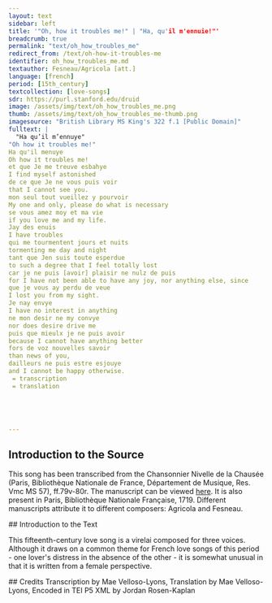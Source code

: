 ```yaml
---
layout: text
sidebar: left
title: '"Oh, how it troubles me!" | "Ha, qu'il m'ennuie!"'
breadcrumb: true
permalink: "text/oh_how_troubles_me"
redirect_from: /text/oh-how-it-troubles-me
identifier: oh_how_troubles_me.md
textauthor: Fesneau/Agricola [att.]
language: [french]
period: [15th_century]
textcollection: [love-songs]
sdr: https://purl.stanford.edu/druid 
image: /assets/img/text/oh_how_troubles_me.png
thumb: /assets/img/text/oh_how_troubles_me-thumb.png
imagesource: "British Library MS King's 322 f.1 [Public Domain]"
fulltext: |
  "Ha qu’il m’ennuye"
"Oh how it troubles me!"
Ha qu'il menuye
Oh how it troubles me!
et que Je me treuve esbahye
I find myself astonished
de ce que Je ne vous puis voir
that I cannot see you.
mon seul tout vueillez y pourvoir
My one and only, please do what is necessary
se vous amez moy et ma vie
if you love me and my life.
Jay des enuis
I have troubles
qui me tourmentent jours et nuits
tormenting me day and night
tant que Jen suis toute esperdue
to such a degree that I feel totally lost
car je ne puis [avoir] plaisir ne nulz de puis
for I have not been able to have any joy, nor anything else, since
que je vous ay perdu de veue
I lost you from my sight.
Je nay envye
I have no interest in anything
ne mon desir ne my convye
nor does desire drive me
puis que mieulx je ne puis avoir
because I cannot have anything better
fors de voz nouvelles savoir
than news of you,
dailleurs ne puis estre esjouye
and I cannot be happy otherwise.
 = transcription
 = translation





--- 
```

## Introduction to the Source 
<p>This song has been transcribed from the Chansonnier Nivelle de la Chausée (Paris, Bibliothèque Nationale de France, Département de Musique, Res. Vmc MS 57), ff.79v-80r. The manuscript can be viewed <a href="https://gallica.bnf.fr/ark:/12148/btv1b55007270r/f158.item">here</a>. It is also present in Paris, Bibliothèque Nationale Française, 1719. Different manuscripts attribute it to different composers: Agricola and Fesneau.</p>
## Introduction to the Text 
<p>This fifteenth-century love song is a virelai composed for three voices. Although it draws on a common theme for French love songs of this period - one lover's distress in the absence of the other - it is somewhat unusual in that it is written from a female perspective.</p>
## Credits
Transcription by Mae Velloso-Lyons, Translation by Mae Velloso-Lyons, Encoded in TEI P5 XML by Jordan Rosen-Kaplan
